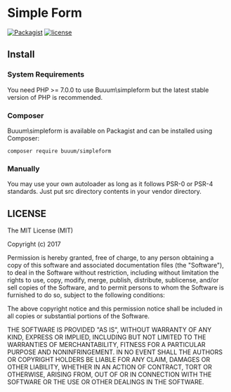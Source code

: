 Simple Form
================================

[![Packagist](https://img.shields.io/packagist/v/buuum/simpleform.svg)](https://packagist.org/packages/buuum/simpleform)
[![license](https://img.shields.io/github/license/mashape/apistatus.svg?maxAge=2592000)](#license)

## Install

### System Requirements

You need PHP >= 7.0.0 to use Buuum\simpleform but the latest stable version of PHP is recommended.

### Composer

Buuum\simpleform is available on Packagist and can be installed using Composer:

```
composer require buuum/simpleform
```

### Manually

You may use your own autoloader as long as it follows PSR-0 or PSR-4 standards. Just put src directory contents in your vendor directory.
 
## LICENSE

The MIT License (MIT)

Copyright (c) 2017

Permission is hereby granted, free of charge, to any person obtaining a copy of this software and associated documentation files (the "Software"), to deal in the Software without restriction, including without limitation the rights to use, copy, modify, merge, publish, distribute, sublicense, and/or sell copies of the Software, and to permit persons to whom the Software is furnished to do so, subject to the following conditions:

The above copyright notice and this permission notice shall be included in all copies or substantial portions of the Software.

THE SOFTWARE IS PROVIDED "AS IS", WITHOUT WARRANTY OF ANY KIND, EXPRESS OR IMPLIED, INCLUDING BUT NOT LIMITED TO THE WARRANTIES OF MERCHANTABILITY, FITNESS FOR A PARTICULAR PURPOSE AND NONINFRINGEMENT. IN NO EVENT SHALL THE AUTHORS OR COPYRIGHT HOLDERS BE LIABLE FOR ANY CLAIM, DAMAGES OR OTHER LIABILITY, WHETHER IN AN ACTION OF CONTRACT, TORT OR OTHERWISE, ARISING FROM, OUT OF OR IN CONNECTION WITH THE SOFTWARE OR THE USE OR OTHER DEALINGS IN THE SOFTWARE.